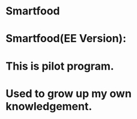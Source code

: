 # Smartfood
# Smartfood(EE Version):
# This is pilot program.
# Used to grow up my own knowledgement.
